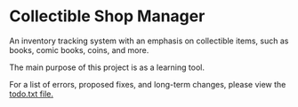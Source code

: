 # Collectible Shop Manager

An inventory tracking system with an emphasis on collectible items, such as books, comic books, coins, and more. 

The main purpose of this project is as a learning tool.

For a list of errors, proposed fixes, and long-term changes, please view the [todo.txt file.](https://github.com/ajoh504/CollectibleShopManager/blob/master/CollectibleShopManager/TODO.txt) 
